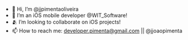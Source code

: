 - 👋 Hi, I’m @jjpimentaoliveira
- 👀 I’m an iOS mobile developer @WIT_Software!
- 🫂 I’m looking to collaborate on iOS projects!
- 📫 How to reach me: developer.pimenta@gmail.com || @jjoaopimenta

<!---
jjpimentaoliveira/jjpimentaoliveira is a ✨ special ✨ repository because its `README.md` (this file) appears on your GitHub profile.
You can click the Preview link to take a look at your changes.
--->

